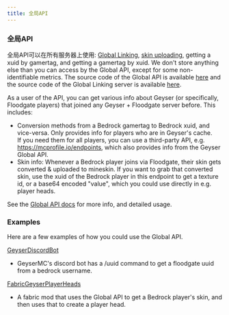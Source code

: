 ```yaml
---
title: 全局API
---
```


### 全局API
全局API可以在所有服务器上使用: [Global Linking](floodgate/linking/#what-is-global-linking), [skin uploading](floodgate/features/#what-is-skin-uploading), getting a xuid by gamertag, and getting a gamertag by xuid.
We don't store anything else than you can access by the Global API, except for some non-identifiable metrics. The source code of the Global API is available [here](https://github.com/GeyserMC/global_api) and the source code of the Global Linking server is available [here](https://github.com/GeyserMC/GlobalLinkServer).

As a user of the API, you can get various info about Geyser (or specifically, Floodgate players) that joined any Geyser + Floodgate server before. This includes:
- Conversion methods from a Bedrock gamertag to Bedrock xuid, and vice-versa. Only provides info for players who are in Geyser's cache. <br>
  If you need them for all players, you can use a third-party API, e.g. https://mcprofile.io/endpoints, which also provides info from the Geyser Global API.
- Skin info: Whenever a Bedrock player joins via Floodgate, their skin gets converted & uploaded to mineskin. If you want to grab that converted skin, use the xuid of the Bedrock player in this endpoint to get a texture id, or a base64 encoded "value", which you could use directly in e.g. player heads.

See the [Global API docs](https://api.geysermc.org/docs) for more info, and detailed usage.

### Examples
Here are a few examples of how you could use the Global API. <br>

[GeyserDiscordBot](https://github.com/GeyserMC/GeyserDiscordBot/blob/master/src/main/java/org/geysermc/discordbot/commands/FloodgateUuidCommand.java) 
- GeyserMC's discord bot has a /uuid command to get a floodgate uuid from a bedrock username. <br>

[FabricGeyserPlayerHeads](https://github.com/onebeastchris/fabricgeyserplayerheads/blob/master/src/main/java/net/onebeastofchris/geyserplayerheads/utils/PlayerUtils.java#L57-L75)
- A fabric mod that uses the Global API to get a Bedrock player's skin, and then uses that to create a player head.